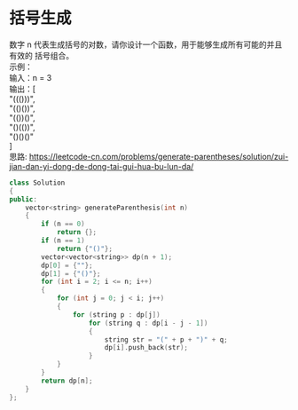 # 括号生成
数字 n 代表生成括号的对数，请你设计一个函数，用于能够生成所有可能的并且 有效的 括号组合。<br>
示例：<br>
输入：n = 3 <br>
输出：[  <br>
       "((()))", <br>
       "(()())", <br>
       "(())()", <br>
       "()(())", <br>
       "()()()"  <br>
     ] <br>
思路: https://leetcode-cn.com/problems/generate-parentheses/solution/zui-jian-dan-yi-dong-de-dong-tai-gui-hua-bu-lun-da/ <br>
``` cpp
class Solution
{
public:
    vector<string> generateParenthesis(int n)
    {
        if (n == 0)
            return {};
        if (n == 1)
            return {"()"};
        vector<vector<string>> dp(n + 1);
        dp[0] = {""};
        dp[1] = {"()"};
        for (int i = 2; i <= n; i++)
        {
            for (int j = 0; j < i; j++)
            {
                for (string p : dp[j])
                    for (string q : dp[i - j - 1])
                    {
                        string str = "(" + p + ")" + q;
                        dp[i].push_back(str);
                    }
            }
        }
        return dp[n];
    }
};
```
